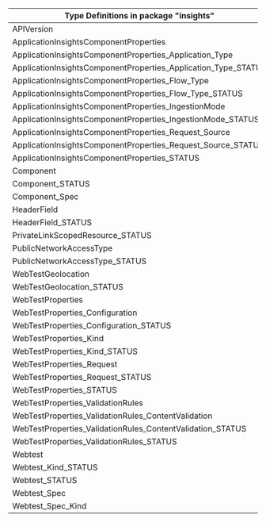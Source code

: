 | Type Definitions in package "insights"                         | v1alpha1api20180501preview | v1alpha1api20200202 | v1beta20180501preview | v1beta20200202 |
|----------------------------------------------------------------|----------------------------|---------------------|-----------------------|----------------|
| APIVersion                                                     | v1alpha1api20180501preview | v1alpha1api20200202 | v1beta20180501preview | v1beta20200202 |
| ApplicationInsightsComponentProperties                         |                            | v1alpha1api20200202 |                       | v1beta20200202 |
| ApplicationInsightsComponentProperties_Application_Type        |                            | v1alpha1api20200202 |                       | v1beta20200202 |
| ApplicationInsightsComponentProperties_Application_Type_STATUS |                            | v1alpha1api20200202 |                       | v1beta20200202 |
| ApplicationInsightsComponentProperties_Flow_Type               |                            | v1alpha1api20200202 |                       | v1beta20200202 |
| ApplicationInsightsComponentProperties_Flow_Type_STATUS        |                            | v1alpha1api20200202 |                       | v1beta20200202 |
| ApplicationInsightsComponentProperties_IngestionMode           |                            | v1alpha1api20200202 |                       | v1beta20200202 |
| ApplicationInsightsComponentProperties_IngestionMode_STATUS    |                            | v1alpha1api20200202 |                       | v1beta20200202 |
| ApplicationInsightsComponentProperties_Request_Source          |                            | v1alpha1api20200202 |                       | v1beta20200202 |
| ApplicationInsightsComponentProperties_Request_Source_STATUS   |                            | v1alpha1api20200202 |                       | v1beta20200202 |
| ApplicationInsightsComponentProperties_STATUS                  |                            | v1alpha1api20200202 |                       | v1beta20200202 |
| Component                                                      |                            | v1alpha1api20200202 |                       | v1beta20200202 |
| Component_STATUS                                               |                            | v1alpha1api20200202 |                       | v1beta20200202 |
| Component_Spec                                                 |                            | v1alpha1api20200202 |                       | v1beta20200202 |
| HeaderField                                                    | v1alpha1api20180501preview |                     | v1beta20180501preview |                |
| HeaderField_STATUS                                             | v1alpha1api20180501preview |                     | v1beta20180501preview |                |
| PrivateLinkScopedResource_STATUS                               |                            | v1alpha1api20200202 |                       | v1beta20200202 |
| PublicNetworkAccessType                                        |                            | v1alpha1api20200202 |                       | v1beta20200202 |
| PublicNetworkAccessType_STATUS                                 |                            | v1alpha1api20200202 |                       | v1beta20200202 |
| WebTestGeolocation                                             | v1alpha1api20180501preview |                     | v1beta20180501preview |                |
| WebTestGeolocation_STATUS                                      | v1alpha1api20180501preview |                     | v1beta20180501preview |                |
| WebTestProperties                                              | v1alpha1api20180501preview |                     | v1beta20180501preview |                |
| WebTestProperties_Configuration                                | v1alpha1api20180501preview |                     | v1beta20180501preview |                |
| WebTestProperties_Configuration_STATUS                         | v1alpha1api20180501preview |                     | v1beta20180501preview |                |
| WebTestProperties_Kind                                         | v1alpha1api20180501preview |                     | v1beta20180501preview |                |
| WebTestProperties_Kind_STATUS                                  | v1alpha1api20180501preview |                     | v1beta20180501preview |                |
| WebTestProperties_Request                                      | v1alpha1api20180501preview |                     | v1beta20180501preview |                |
| WebTestProperties_Request_STATUS                               | v1alpha1api20180501preview |                     | v1beta20180501preview |                |
| WebTestProperties_STATUS                                       | v1alpha1api20180501preview |                     | v1beta20180501preview |                |
| WebTestProperties_ValidationRules                              | v1alpha1api20180501preview |                     | v1beta20180501preview |                |
| WebTestProperties_ValidationRules_ContentValidation            | v1alpha1api20180501preview |                     | v1beta20180501preview |                |
| WebTestProperties_ValidationRules_ContentValidation_STATUS     | v1alpha1api20180501preview |                     | v1beta20180501preview |                |
| WebTestProperties_ValidationRules_STATUS                       | v1alpha1api20180501preview |                     | v1beta20180501preview |                |
| Webtest                                                        | v1alpha1api20180501preview |                     | v1beta20180501preview |                |
| Webtest_Kind_STATUS                                            | v1alpha1api20180501preview |                     | v1beta20180501preview |                |
| Webtest_STATUS                                                 | v1alpha1api20180501preview |                     | v1beta20180501preview |                |
| Webtest_Spec                                                   | v1alpha1api20180501preview |                     | v1beta20180501preview |                |
| Webtest_Spec_Kind                                              | v1alpha1api20180501preview |                     | v1beta20180501preview |                |
